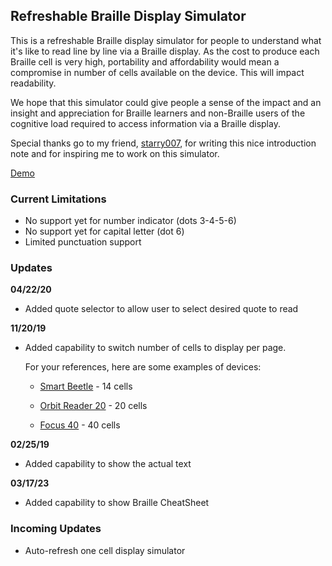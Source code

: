 ## Refreshable Braille Display Simulator

This is a refreshable Braille display simulator for people to understand what it's like to read line by line via a Braille display.  As the cost to produce each Braille cell is very high, portability and affordability would mean a compromise in number of cells available on the device. This will impact readability.

We hope that this simulator could give people a sense of the impact and an insight and appreciation for Braille learners and non-Braille users of the cognitive load required to access information via a Braille display.

Special thanks go to my friend, [starry007](https://fb.me/starry007), for writing this nice introduction note and for inspiring me to work on this simulator.

[Demo](https://swidjaja.github.io/Refreshable-Braille-Display-Simulator)

### Current Limitations
- No support yet for number indicator (dots 3-4-5-6)
- No support yet for capital letter (dot 6)
- Limited punctuation support

### Updates
**04/22/20**
- Added quote selector to allow user to select desired quote to read

**11/20/19**
- Added capability to switch number of cells to display per page.

  For your references, here are some examples of devices:
    - [Smart Beetle](https://www.hims-inc.com/product/smart-beetle/) - 14 cells
    
    - [Orbit Reader 20](https://www.aph.org/product/orbit-reader-20/) - 20 cells
    
    - [Focus 40](https://www.freedomscientific.com/products/blindness/focus40brailledisplay/) - 40 cells

**02/25/19**
- Added capability to show the actual text 

**03/17/23**
- Added capability to show Braille CheatSheet

### Incoming Updates
- Auto-refresh one cell display simulator